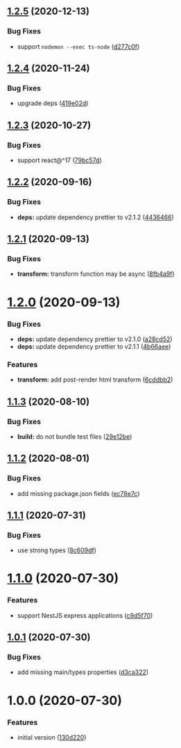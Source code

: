 ## [1.2.5](https://github.com/pmb0/express-tsx-views/compare/v1.2.4...v1.2.5) (2020-12-13)


### Bug Fixes

* support `nodemon --exec ts-node` ([d277c0f](https://github.com/pmb0/express-tsx-views/commit/d277c0fb6cfa2d254eb639c18812afbb04614ad7))

## [1.2.4](https://github.com/pmb0/express-tsx-views/compare/v1.2.3...v1.2.4) (2020-11-24)


### Bug Fixes

* upgrade deps ([419e02d](https://github.com/pmb0/express-tsx-views/commit/419e02d206a1a985bdc753cbfbca2bf4e5428f25))

## [1.2.3](https://github.com/pmb0/express-tsx-views/compare/v1.2.2...v1.2.3) (2020-10-27)


### Bug Fixes

* support react@^17 ([79bc57d](https://github.com/pmb0/express-tsx-views/commit/79bc57d88861797cdc54be7da36dd045d41fec5c))

## [1.2.2](https://github.com/pmb0/express-tsx-views/compare/v1.2.1...v1.2.2) (2020-09-16)


### Bug Fixes

* **deps:** update dependency prettier to v2.1.2 ([4436466](https://github.com/pmb0/express-tsx-views/commit/4436466534b9967ce36440a07b16072cfd2c4414))

## [1.2.1](https://github.com/pmb0/express-tsx-views/compare/v1.2.0...v1.2.1) (2020-09-13)


### Bug Fixes

* **transform:** transform function may be async ([8fb4a9f](https://github.com/pmb0/express-tsx-views/commit/8fb4a9f1e3c2378d8510087d1ecd8297bad395a8))

# [1.2.0](https://github.com/pmb0/express-tsx-views/compare/v1.1.3...v1.2.0) (2020-09-13)


### Bug Fixes

* **deps:** update dependency prettier to v2.1.0 ([a28cd52](https://github.com/pmb0/express-tsx-views/commit/a28cd52689d453628798b7ca39e433b502231e87))
* **deps:** update dependency prettier to v2.1.1 ([4b66aee](https://github.com/pmb0/express-tsx-views/commit/4b66aee3497528a9f3109ade14ea434dcdd3a9cd))


### Features

* **transform:** add post-render html transform ([6cddbb2](https://github.com/pmb0/express-tsx-views/commit/6cddbb21ca9a9f2b843751e516d5b998baa85a64))

## [1.1.3](https://github.com/pmb0/express-tsx-views/compare/v1.1.2...v1.1.3) (2020-08-10)


### Bug Fixes

* **build:** do not bundle test files ([29e12be](https://github.com/pmb0/express-tsx-views/commit/29e12bef2be46df441539da480087347bc7b07d3))

## [1.1.2](https://github.com/pmb0/express-tsx-views/compare/v1.1.1...v1.1.2) (2020-08-01)


### Bug Fixes

* add missing package.json fields ([ec78e7c](https://github.com/pmb0/express-tsx-views/commit/ec78e7c3ffd03d8a7b90a2bbc3d2af05794552a1))

## [1.1.1](https://github.com/pmb0/express-tsx-views/compare/v1.1.0...v1.1.1) (2020-07-31)


### Bug Fixes

* use strong types ([8c609df](https://github.com/pmb0/express-tsx-views/commit/8c609df29b112cb71bb19c8dcc6fe78ca141ab9c))

# [1.1.0](https://github.com/pmb0/express-tsx-views/compare/v1.0.1...v1.1.0) (2020-07-30)


### Features

* support NestJS express applications ([c9d5f70](https://github.com/pmb0/express-tsx-views/commit/c9d5f70e0fea8bb7e1538b1cd894fae31ecf0314))

## [1.0.1](https://github.com/pmb0/express-tsx-views/compare/v1.0.0...v1.0.1) (2020-07-30)


### Bug Fixes

* add missing main/types properties ([d3ca322](https://github.com/pmb0/express-tsx-views/commit/d3ca322831211956bf78895024429a205a2663d5))

# 1.0.0 (2020-07-30)


### Features

* initial version ([130d220](https://github.com/pmb0/express-tsx-views/commit/130d220511427d7bbda908cc7a68b9ff154d0186))
